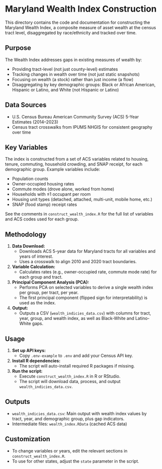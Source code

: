# Maryland Wealth Index Construction

This directory contains the code and documentation for constructing the Maryland Wealth Index, a composite measure of asset wealth at the census tract level, disaggregated by race/ethnicity and tracked over time.

## Purpose

The Wealth Index addresses gaps in existing measures of wealth by:
- Providing tract-level (not just county-level) estimates
- Tracking changes in wealth over time (not just static snapshots)
- Focusing on wealth (a stock) rather than just income (a flow)
- Disaggregating by key demographic groups: Black or African American, Hispanic or Latino, and White (not Hispanic or Latino)

## Data Sources
- U.S. Census Bureau American Community Survey (ACS) 5-Year Estimates (2014–2023)
- Census tract crosswalks from IPUMS NHGIS for consistent geography over time

## Key Variables
The index is constructed from a set of ACS variables related to housing, tenure, commuting, household crowding, and SNAP receipt, for each demographic group. Example variables include:
- Population counts
- Owner-occupied housing rates
- Commute modes (drove alone, worked from home)
- Households with ≤1 occupant per room
- Housing unit types (detached, attached, multi-unit, mobile home, etc.)
- SNAP (food stamp) receipt rates

See the comments in `construct_wealth_index.R` for the full list of variables and ACS codes used for each group.

## Methodology
1. **Data Download:**
   - Downloads ACS 5-year data for Maryland tracts for all variables and years of interest.
   - Uses a crosswalk to align 2010 and 2020 tract boundaries.
2. **Variable Calculation:**
   - Calculates rates (e.g., owner-occupied rate, commute mode rate) for each group and tract.
3. **Principal Component Analysis (PCA):**
   - Performs PCA on selected variables to derive a single wealth index per group, per tract, per year.
   - The first principal component (flipped sign for interpretability) is used as the index.
4. **Output:**
   - Outputs a CSV (`wealth_indicies_data.csv`) with columns for tract, year, group, and wealth index, as well as Black-White and Latino-White gaps.

## Usage

1. **Set up API keys:**
   - Copy `.env-example` to `.env` and add your Census API key.
2. **Install R dependencies:**
   - The script will auto-install required R packages if missing.
3. **Run the script:**
   - Execute `construct_wealth_index.R` in R or RStudio.
   - The script will download data, process, and output `wealth_indicies_data.csv`.

## Outputs
- `wealth_indicies_data.csv`: Main output with wealth index values by tract, year, and demographic group, plus gap indicators.
- Intermediate files: `wealth_index.RData` (cached ACS data)

## Customization
- To change variables or years, edit the relevant sections in `construct_wealth_index.R`.
- To use for other states, adjust the `state` parameter in the script.
